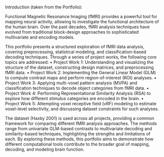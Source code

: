 Introduction (taken from the Portfolio):


Functional Magnetic Resonance Imaging (fMRI) provides a powerful tool for mapping neural activity, allowing to investigate the functional architecture of the human brain. 
Over the past decades, fMRI analysis techniques have evolved from traditional block-design approaches to sophisticated multivariate and encoding models.

This portfolio presents a structured exploration of fMRI data analysis, covering preprocessing, statistical modeling, and classification-based decoding techniques.
Through a series of project works, the following core topics are addressed:
 • Project Work 1: Understanding and visualizing the structure of the dataset, constructing design
 matrices, and preprocessing fMRI data.
 • Project Work 2: Implementing the General Linear Model (GLM) to compute contrast maps and
 perform region-of-interest (ROI) analyses.
 • Project Work 3: Applying multi-voxel pattern analysis (MVPA) and classification techniques to
 decode object categories from fMRI data.
 • Project Work 4: Performing Representational Similarity Analysis (RSA) to explore how different
 stimulus categories are encoded in the brain.
 • Project Work 5: Attempting voxel receptive field (vRF) modeling to estimate voxel-level selectivity,
 and discussing dataset constraints for such analyses.
 
The dataset (Haxby 2001) is used across all projects, providing a common framework for comparing different fMRI analysis approaches.
The methods range from univariate GLM-based contrasts to multivariate decoding and similarity-based techniques, highlighting the strengths and limitations of each.
By exploring these methods, this portfolio aims to demonstrate how different computational tools contribute to the broader goal of mapping, decoding, and modeling brain function.

